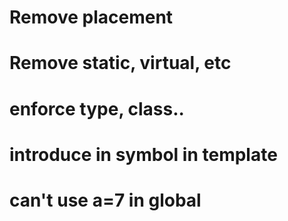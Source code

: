 # Remove placement
# Remove static, virtual, etc
# enforce type, class..
# introduce in symbol in template
# can't use a=7 in global

